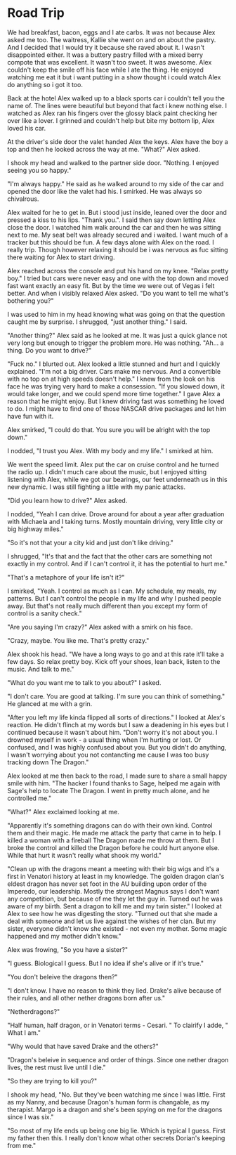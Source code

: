 # Road Trip

We had breakfast, bacon, eggs and I ate carbs.  It was not because Alex asked me too.  The waitress, Kallie she went on and on about the pastry.  And I decided that I would try it because she raved about it.  I wasn't disappointed either.  It was a buttery pastry filled with a mixed berry compote that was excellent.  It wasn't too sweet.  It was awesome.  Alex couldn't keep the smile off his face while I ate the thing.  He enjoyed watching me eat it but i want putting in a show thought i could watch Alex do anything so i got it too.

Back at the hotel Alex walked up to a black sports car i couldn't tell you the name of.  The lines were beautiful but beyond that fact i knew nothing else.  I watched as Alex ran his fingers over the glossy black paint checking her over like a lover.  I grinned and couldn't help but bite my bottom lip, Alex loved his car.  

 At the driver's side door the valet handed Alex the keys.  Alex have the boy a top and then he looked across the way at me.  "What?" Alex asked.

I shook my head and walked to the partner side door.  "Nothing. I enjoyed seeing you so happy."

"I'm always happy." He said as he walked around to my side of the car and opened the door like the valet had his.  I smirked.  He was always so chivalrous.  

Alex waited for he to get in. But i stood just inside, leaned over the door and pressed a kiss to his lips.  "Thank you.". I said then say down letting Alex close the door.  I watched him walk around the car and then he was sitting next to me.  My seat belt was already secured and i waited. I want much of a tracker but this should be fun.  A few days alone with Alex on the road.  I really trip.  Though however relaxing it should be i was nervous as fuc sitting there waiting for Alex to start driving.  

Alex reached across the console and put his hand on my knee. "Relax pretty boy."  I tried but cars were never easy and one with the top down and moved fast want exactly an easy fit.   But by the time we were out of Vegas i felt better.  And when i visibly relaxed Alex asked. "Do you want to tell me what's bothering you?"

I was used to him in my head knowing what was going on that the question caught me by surprise.  I shrugged, "just another thing." I said.

"Another thing?" Alex said as he looked at me.  It was just a quick glance not very long but enough to trigger the problem more.  He was nothing. "Ah… a thing. Do you want to drive?"

"Fuck no."  I blurted out.  Alex looked a little stunned and hurt and I quickly explained. "I'm not a big driver.  Cars make me nervous.  And a convertible with no top on at high speeds doesn't help."  I knew from the look on his face he was trying very hard to make a consession.  "If you slowed down, it would take longer, and we could spend more time together."  I gave Alex a reason that he might enjoy.  But I knew driving fast was something he loved to do.  I might have to find one of those NASCAR drive packages and let him have fun with it.

Alex smirked, "I could do that.  You sure you will be alright with the top down."

I nodded, "I trust you Alex.  With my body and my life."  I smirked at him.

We went the speed limit.  Alex put the car on cruise control and he turned the radio up.  I didn't much care about the music, but I enjoyed sitting listening with Alex, while we got our bearings, our feet underneath us in this new dynamic.  I was still fighting a little with my panic attacks.  

"Did you learn how to drive?"  Alex asked.  

I nodded, "Yeah I can drive.  Drove around for about a year after graduation with Michaela and I taking turns.  Mostly mountain driving, very little city or big highway miles."

"So it's not that your a city kid and just don't like driving."

I shrugged, "It's that and the fact that the other cars are something not exactly in my control.  And if I can't control it, it has the potential to hurt me."

"That's a metaphore of your life isn't it?"

I smirked, "Yeah.  I control as much as I can.  My schedule, my meals, my patterns.  But I can't control the people in my life and why I pushed people away.  But that's not really much different than you except my form of control is a sanity check."

"Are you saying I'm crazy?" Alex asked with a smirk on his face.

"Crazy, maybe.  You like me.  That's pretty crazy."

Alex shook his head.  "We have a long ways to go and at this rate it'll take a few days.  So relax pretty boy.  Kick off your shoes, lean back, listen to the music.  And talk to me."

"What do you want me to talk to you about?" I asked.

"I don't care.  You are good at talking.  I'm sure you can think of something."  He glanced at me with a grin.  

"After you left my life kinda flipped all sorts of directions."  I looked at Alex's reaction.  He didn't flinch at my words but I saw a deadening in his eyes but I continued because it wasn't about him.  "Don't worry it's not about you.  I drowned myself in work - a usual thing when I'm hurting or lost.  Or confused, and I was highly confused about you.  But you didn't do anything, I wasn't worrying about you not contancting me cause I was too busy tracking down The Dragon."

Alex looked at me then back to the road, I made sure to share a small happy smile with him.  "The hacker I found thanks to Sage, helped me again with Sage's help to locate The Dragon.  I went in pretty much alone, and he controlled me."

"What?"  Alex exclaimed looking at me.

"Apparently it's something dragons can do with their own kind.  Control them and their magic.  He made me attack the party that came in to help.  I killed a woman with a fireball The Dragon made me throw at them.  But I broke the control and killed the Dragon before he could hurt anyone else.  While that hurt it wasn't really what shook my world."

"Clean up with the dragons meant a meeting with their big wigs and it's a first in Venatori history at least in my knowledge.  The golden dragon clan's eldest dragon has never set foot in the AU building upon order of the Imperedo, our leadership.  Mostly the strongest Magnus says I don't want any competition, but because of me they let the guy in.  Turned out he was aware of my biirth.  Sent a dragon to kill me and my twin sister."  I looked at Alex to see how he was digesting the story.  "Turned out that she made a deal with someone and let us live against the wishes of her clan.  But my sister, everyone didn't know she existed - not even my mother.  Some magic happened and my mother didn't know."

Alex was frowing, "So you have a sister?"

"I guess.  Biological I guess.  But I no idea if she's alive or if it's true."

"You don't beleive the dragons then?"

"I don't know.  I have no reason to think they lied.  Drake's alive because of their rules, and all other nether dragons born after us."

"Netherdragons?"

"Half human, half dragon, or in Venatori terms - Cesari. "  To clairify I adde, " What I am."

"Why would that have saved Drake and the others?"

"Dragon's beleive in sequence and order of things.  Since one nether dragon lives, the rest must live until I die."

"So they are trying to kill you?"

I shook my head, "No.  But they've been watching me since I was little.  First as my Nanny, and because Dragon's human form is changable, as my therapist.  Margo is a dragon and she's been spying on me for the dragons since I was six."

"So most of my life ends up being one big lie.  Which is typical I guess.  First my father then this.  I really don't know what other secrets Dorian's keeping from me."